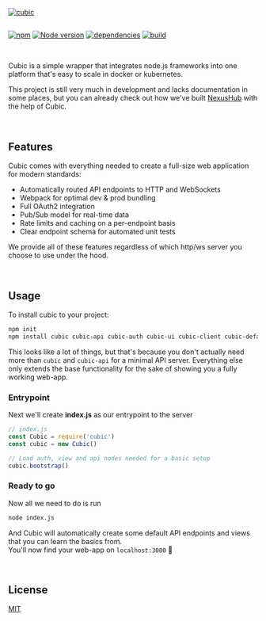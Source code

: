 [![cubic](https://i.imgur.com/VbaKTrc.png)](https://github.com/nexus-devs)

##  

[![npm](https://img.shields.io/npm/v/cubic.svg)](https://npmjs.org/cubic)
[![Node version](http://img.shields.io/badge/node-+8.10.LTS-brightgreen.svg)](https://nodejs.org/en/)
[![dependencies](https://david-dm.org/cubic-js/cubic.svg)](https://david-dm.org/cubic-js/cubic)
[![build](https://ci.nexus-stats.com/api/badges/cubic-js/cubic/status.svg)](https://ci.nexus-stats.com/cubic-js/cubic)

<br>

Cubic is a simple wrapper that integrates node.js frameworks into one platform that's
easy to scale in docker or kubernetes.

This project is still very much in development and lacks documentation in some places, but
you can already check out how we've built [NexusHub](https://github.com/nexus-devs/NexusHub) with
the help of Cubic.

<br>

## Features
Cubic comes with everything needed to create a full-size web application for
modern standards:
- Automatically routed API endpoints to HTTP and WebSockets
- Webpack for optimal dev & prod bundling
- Full OAuth2 integration
- Pub/Sub model for real-time data
- Rate limits and caching on a per-endpoint basis
- Clear endpoint schema for automated unit tests

We provide all of these features regardless of which http/ws server you choose to use under the hood.

<br>

## Usage
To install cubic to your project:
```sh
npm init
npm install cubic cubic-api cubic-auth cubic-ui cubic-client cubic-defaults
```
This looks like a lot of things, but that's because you don't actually need more
than `cubic` and `cubic-api` for a minimal API server. Everything else only extends
the base functionality for the sake of showing you a fully working web-app.


### Entrypoint
Next we'll create **index.js** as our entrypoint to the server
```js
// index.js
const Cubic = require('cubic')
const cubic = new Cubic()

// Load auth, view and api nodes needed for a basic setup
cubic.bootstrap()
```

### Ready to go
Now all we need to do is run
```sh
node index.js
```
And Cubic will automatically create some default API endpoints and views
that you can learn the basics from. <br>
You'll now find your web-app on `localhost:3000` 🎉

<br>

## License
[MIT](/LICENSE)
